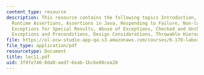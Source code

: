 ```yaml
---
content_type: resource
description: This resource contains the following topics Introduction, Defensive Programming,
  Runtime Assertions, Assertions in Java, Responding to Failure, Non-local Jumps,
  Exceptions for Special Results, Abuse of Exceptions, Checked and Unchecked Exceptions,
  Exceptions and Preconditions, Design Considerations, Throwable Hierarchy, Summary.
file: https://ol-ocw-studio-app-qa.s3.amazonaws.com/courses/6-170-laboratory-in-software-engineering-fall-2005/3f8fe7460da0aed76eab1bc6e00cea28_lec11.pdf
file_type: application/pdf
resourcetype: Document
title: lec11.pdf
uid: 3f8fe746-0da0-aed7-6eab-1bc6e00cea28
---
```

